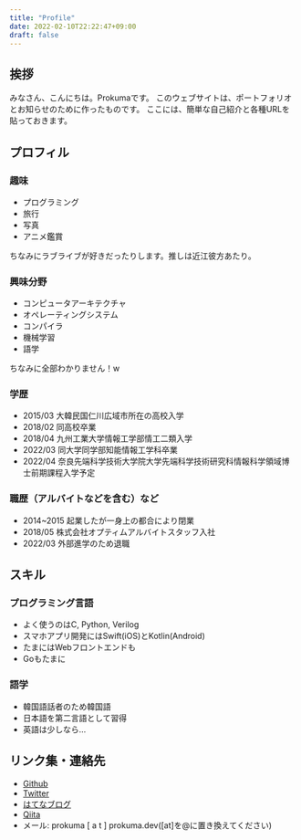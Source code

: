 ```yaml
---
title: "Profile"
date: 2022-02-10T22:22:47+09:00
draft: false
---
```

## 挨拶
みなさん、こんにちは。Prokumaです。
このウェブサイトは、ポートフォリオとお知らせのために作ったものです。
ここには、簡単な自己紹介と各種URLを貼っておきます。

## プロフィル
### 趣味
- プログラミング
- 旅行
- 写真
- アニメ鑑賞

ちなみにラブライブが好きだったりします。推しは近江彼方あたり。

### 興味分野
- コンピュータアーキテクチャ
- オペレーティングシステム
- コンパイラ
- 機械学習
- 語学

ちなみに全部わかりません！w

### 学歴
- 2015/03 大韓民国仁川広域市所在の高校入学
- 2018/02 同高校卒業
- 2018/04 九州工業大学情報工学部情工二類入学
- 2022/03 同大学同学部知能情報工学科卒業
- 2022/04 奈良先端科学技術大学院大学先端科学技術研究科情報科学領域博士前期課程入学予定

### 職歴（アルバイトなどを含む）など
- 2014~2015 起業したが一身上の都合により閉業
- 2018/05 株式会社オプティムアルバイトスタッフ入社
- 2022/03 外部進学のため退職

## スキル
### プログラミング言語
- よく使うのはC, Python, Verilog
- スマホアプリ開発にはSwift(iOS)とKotlin(Android)
- たまにはWebフロントエンドも
- Goもたまに

### 語学
- 韓国語話者のため韓国語
- 日本語を第二言語として習得
- 英語は少しなら…

## リンク集・連絡先
- [Github](https://github.com/Prokuma)
- [Twitter](https://twitter.com/ProkumaH)
- [はてなブログ](https://prokuma.hateblo.jp)
- [Qiita](https://qiita.com/Prokuma)
- メール: prokuma [ a t ] prokuma.dev([at]を@に置き換えてください)
